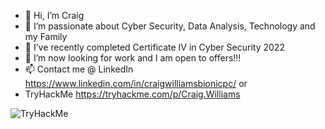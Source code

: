 - 👋 Hi, I’m Craig
- 👀 I’m passionate about Cyber Security, Data Analysis, Technology and my Family
- 🌱 I’ve recently completed Certificate IV in Cyber Security 2022
- 💞️ I’m now looking for work and I am open to offers!!! 
- 📫 Contact me @ LinkedIn https://www.linkedin.com/in/craigwilliamsbionicpc/    or
- TryHackMe https://tryhackme.com/p/Craig.Williams 
 <img src="https://tryhackme-badges.s3.amazonaws.com/Craig.Williams.png" alt="TryHackMe"> 

<!---
WilliamsCraig/WilliamsCraig is a ✨ special ✨ repository because its `README.md` (this file) appears on your GitHub profile.
You can click the Preview link to take a look at your changes.
--->
